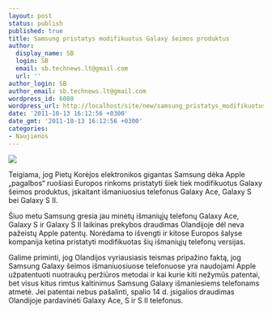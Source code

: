 ```yaml
---
layout: post
status: publish
published: true
title: Samsung pristatys modifikuotus Galaxy šeimos produktus
author:
  display_name: SB
  login: SB
  email: sb.technews.lt@gmail.com
  url: ''
author_login: SB
author_email: sb.technews.lt@gmail.com
wordpress_id: 6080
wordpress_url: http://localhost/site/new/samsung_pristatys_modifikuotus_galaxy_seimos_produktus/
date: '2011-10-13 16:12:56 +0300'
date_gmt: '2011-10-13 16:12:56 +0300'
categories:
- Naujienos
---
```

<div class="imgright"><img src="http://technews.lt/upload/samsunggalaxysii01.jpg"  /></div>
<p>Teigiama, jog Pietų Korėjos elektronikos gigantas Samsung dėka Apple „pagalbos“ ruošiasi Europos rinkoms pristatyti šiek tiek modifikuotus Galaxy šeimos produktus, įskaitant išmaniuosius telefonus Galaxy Ace, Galaxy S bei Galaxy S II.</p>
<p>Šiuo metu Samsung gresia jau minėtų išmaniųjų telefonų Galaxy Ace, Galaxy S ir Galaxy S II laikinas prekybos draudimas Olandijoje dėl neva pažeistų Apple patentų. Norėdama to išvengti ir kitose Europos šalyse kompanija ketina pristatyti modifikuotas šių išmaniųjų telefonų versijas.</p>
<p>Galime priminti, jog Olandijos vyriausiasis teismas pripažino faktą, jog Samsung Galaxy šeimos išmaniuosiuose telefonuose yra naudojami Apple užpatentuoti nuotraukų peržiūros metodai ir kai kurie kiti nežymūs patentai, bet visus kitus rimtus kaltinimus Samsung Galaxy išmaniesiems telefonams atmetė. Jei patentai nebus pašalinti, spalio 14 d. įsigalios draudimas Olandijoje pardavinėti Galaxy Ace, S ir S II telefonus.</p>
